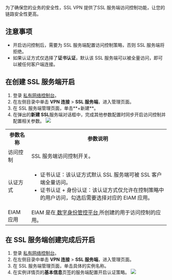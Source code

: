 ﻿为了确保您的业务的安全性，SSL VPN 提供了SSL 服务端访问控制功能，让您的链路安全性更高。

## 注意事项
- 开启访问控制后，需要为 SSL 服务端配置访问控制策略，否则 SSL 服务端将拒绝。
- 如果认证方式仅选择了**证书认证**，默认该 SSL 服务端可以被全量访问，即可以被任何客户端连接。


## 在创建 SSL 服务端开启
1. 登录 [私有网络控制台](https://console.cloud.tencent.com/vpc/vpc?rid=1)。
2. 在左侧目录中单击 **VPN 连接** > **SSL 服务端**，进入管理页面。
3. 在 SSL 服务端管理页面，单击**+新建**。
4. 在弹出的**新建 SSL**服务端对话框中，完成其他参数配置时同步开启访问控制并配置相关参数。
![](https://qcloudimg.tencent-cloud.cn/raw/348fbf162054e55deeee0553c09e1c48.png)
<table>
<tr>
<th>参数名称</th>
<th>参数说明</th>
</tr>
<tr>
<td>访问控制</td>
<td>SSL 服务端访问控制开关。</td>
</tr>
<tr>
<td>认证方式</td>
<td><ul><li>证书认证：该认证方式默认 SSL 服务端可被 SSL 客户端全量访问。</li><li>证书认证 + 身份认证：该认证方式仅允许在控制策略中的用户访问，勾选后需要选择对应的 EIAM 应用。</li></ul></td>
</tr>
<tr>
<td>EIAM 应用</td>
<td>EIAM 是在<a href="https://console.cloud.tencent.com/eiam"> 数字身份管控平台 </a>所创建的用于访问控制的应用。</td>
</tr>
</table>


## 在 SSL 服务端创建完成后开启
1. 登录 [私有网络控制台](https://console.cloud.tencent.com/vpc/vpc?rid=1)。
2. 在左侧目录中单击 **VPN 连接** > **SSL 服务端**，进入管理页面。
3. 在 SSL 服务端管理页面，单击具体的实例名称。
4. 在实例详情页的**基本信息**页签的服务端配置开启认证策略。
![](https://qcloudimg.tencent-cloud.cn/raw/8ff99966d2fbb34dc77732e72a1d3676.png)